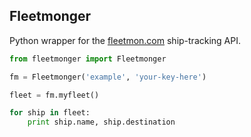## Fleetmonger

Python wrapper for the [fleetmon.com](fleetmon.com) ship-tracking API.

````python
from fleetmonger import Fleetmonger

fm = Fleetmonger('example', 'your-key-here')

fleet = fm.myfleet()

for ship in fleet:
    print ship.name, ship.destination

````